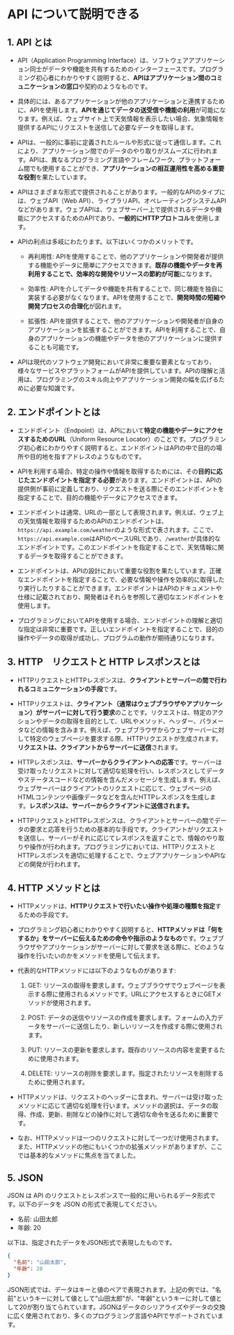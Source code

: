 # API について説明できる

## 1. API とは
- API（Application Programming Interface）は、ソフトウェアアプリケーション同士がデータや機能を共有するためのインターフェースです。プログラミング初心者にわかりやすく説明すると、**APIはアプリケーション間のコミュニケーションの窓口**や契約のようなものです。

- 具体的には、あるアプリケーションが他のアプリケーションと連携するために、APIを使用します。**APIを通じてデータの送受信や機能の利用**が可能になります。例えば、ウェブサイト上で天気情報を表示したい場合、気象情報を提供するAPIにリクエストを送信して必要なデータを取得します。

- APIは、一般的に事前に定義されたルールや形式に従って通信します。これにより、アプリケーション間でのデータのやり取りがスムーズに行われます。APIは、異なるプログラミング言語やフレームワーク、プラットフォーム間でも使用することができ、**アプリケーションの相互運用性を高める重要な役割**を果たしています。

- APIはさまざまな形式で提供されることがあります。一般的なAPIのタイプには、ウェブAPI（Web API）、ライブラリAPI、オペレーティングシステムAPIなどがあります。ウェブAPIは、ウェブサーバー上で提供されるデータや機能にアクセスするためのAPIであり、**一般的にHTTPプロトコル**を使用します。

- APIの利点は多岐にわたります。以下はいくつかのメリットです。

  - 再利用性: APIを使用することで、他のアプリケーションや開発者が提供する機能やデータに簡単にアクセスできます。**既存の機能やデータを再利用することで、効率的な開発やリソースの節約が可能**になります。

  - 効率性: APIを介してデータや機能を共有することで、同じ機能を独自に実装する必要がなくなります。APIを使用することで、**開発時間の短縮や開発プロセスの合理化**が図れます。

  - 拡張性: APIを提供することで、他のアプリケーションや開発者が自身のアプリケーションを拡張することができます。APIを利用することで、自身のアプリケーションの機能やデータを他のアプリケーションに提供することも可能です。

- APIは現代のソフトウェア開発において非常に重要な要素となっており、様々なサービスやプラットフォームがAPIを提供しています。APIの理解と活用は、プログラミングのスキル向上やアプリケーション開発の幅を広げるために必要な知識です。

## 2. エンドポイントとは
- エンドポイント（Endpoint）は、APIにおいて**特定の機能やデータにアクセスするためのURL**（Uniform Resource Locator）のことです。プログラミング初心者にわかりやすく説明すると、エンドポイントはAPIの中で目的の場所や目的地を指すアドレスのようなものです。

- APIを利用する場合、特定の操作や情報を取得するためには、その**目的に応じたエンドポイントを指定する必要**があります。エンドポイントは、APIの提供側が事前に定義しており、リクエストを送る際にそのエンドポイントを指定することで、目的の機能やデータにアクセスできます。

- エンドポイントは通常、URLの一部として表現されます。例えば、ウェブ上の天気情報を取得するためのAPIのエンドポイントは、`https://api.example.com/weather`のような形式で表されます。ここで、`https://api.example.com`はAPIのベースURLであり、`/weather`が具体的なエンドポイントです。このエンドポイントを指定することで、天気情報に関するデータを取得することができます。

- エンドポイントは、APIの設計において重要な役割を果たしています。正確なエンドポイントを指定することで、必要な情報や操作を効率的に取得したり実行したりすることができます。エンドポイントはAPIのドキュメントや仕様に記載されており、開発者はそれらを参照して適切なエンドポイントを使用します。

- プログラミングにおいてAPIを使用する場合、エンドポイントの理解と適切な指定は非常に重要です。正しいエンドポイントを指定することで、目的の操作やデータの取得が成功し、プログラムの動作が期待通りになります。

## 3. HTTP　リクエストと HTTP レスポンスとは
- HTTPリクエストとHTTPレスポンスは、**クライアントとサーバーの間で行われるコミュニケーションの手段**です。

- HTTPリクエストは、**クライアント（通常はウェブブラウザやアプリケーション）がサーバーに対して行う要求**のことです。リクエストは、特定のアクションやデータの取得を目的として、URLやメソッド、ヘッダー、パラメータなどの情報を含みます。例えば、ウェブブラウザからウェブサーバーに対して特定のウェブページを要求する際、HTTPリクエストが生成されます。**リクエストは、クライアントからサーバーに送信**されます。

- HTTPレスポンスは、**サーバーからクライアントへの応答**です。サーバーは受け取ったリクエストに対して適切な処理を行い、レスポンスとしてデータやステータスコードなどの情報を含んだメッセージを生成します。例えば、ウェブサーバーはクライアントのリクエストに応じて、ウェブページのHTMLコンテンツや画像データなどを含んだHTTPレスポンスを生成します。**レスポンスは、サーバーからクライアントに送信されます。**

- HTTPリクエストとHTTPレスポンスは、クライアントとサーバーの間でデータの要求と応答を行うための基本的な手段です。クライアントがリクエストを送信し、サーバーがそれに応じてレスポンスを返すことで、情報のやり取りや操作が行われます。プログラミングにおいては、HTTPリクエストとHTTPレスポンスを適切に処理することで、ウェブアプリケーションやAPIなどの開発が行われます。

## 4. HTTP メソッドとは

- HTTPメソッドは、**HTTPリクエストで行いたい操作や処理の種類を指定**するための手段です。

- プログラミング初心者にわかりやすく説明すると、**HTTPメソッドは「何をするか」をサーバーに伝えるための命令や指示のようなもの**です。ウェブブラウザやアプリケーションがサーバーに対して要求を送る際に、どのような操作を行いたいのかをメソッドを使用して伝えます。

- 代表的なHTTPメソッドには以下のようなものがあります:

  1. GET: リソースの取得を要求します。ウェブブラウザでウェブページを表示する際に使用されるメソッドです。URLにアクセスするときにGETメソッドが使用されます。

  2. POST: データの送信やリソースの作成を要求します。フォームの入力データをサーバーに送信したり、新しいリソースを作成する際に使用されます。

  3. PUT: リソースの更新を要求します。既存のリソースの内容を変更するために使用されます。

  4. DELETE: リソースの削除を要求します。指定されたリソースを削除するために使用されます。

- HTTPメソッドは、リクエストのヘッダーに含まれ、サーバーは受け取ったメソッドに応じて適切な処理を行います。メソッドの選択は、データの取得、作成、更新、削除などの操作に対して適切な命令を送るために重要です。

- なお、HTTPメソッドは一つのリクエストに対して一つだけ使用されます。また、HTTPメソッドの他にもいくつかの拡張メソッドがありますが、ここでは基本的なメソッドに焦点を当てました。

## 5. JSON

JSON は API のリクエストとレスポンスで一般的に用いられるデータ形式です。以下のデータを JSON の形式で表現してください。

- 名前: 山田太郎
- 年齢: 20

以下は、指定されたデータをJSON形式で表現したものです。

```json
{
  "名前": "山田太郎",
  "年齢": 20
}
```

JSON形式では、データはキーと値のペアで表現されます。上記の例では、"名前"というキーに対して値として"山田太郎"が、"年齢"というキーに対して値として20が割り当てられています。JSONはデータのシリアライズやデータの交換に広く使用されており、多くのプログラミング言語やAPIでサポートされています。